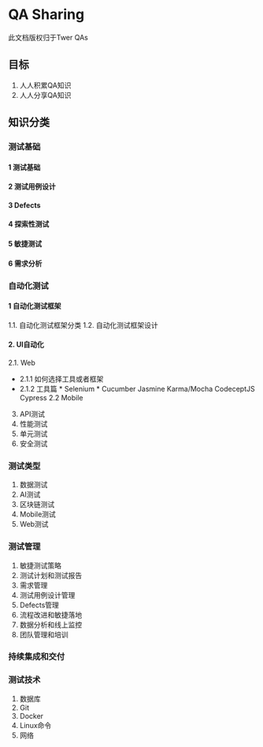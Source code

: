 # QA Sharing
此文档版权归于Twer QAs

## 目标
1. 人人积累QA知识
2. 人人分享QA知识

## 知识分类
### 测试基础
#### 1 测试基础
#### 2 测试用例设计
#### 3 Defects
#### 4 探索性测试
#### 5 敏捷测试
#### 6 需求分析

### 自动化测试
#### 1 自动化测试框架
1.1. 自动化测试框架分类
1.2. 自动化测试框架设计
#### 2. UI自动化
2.1. Web   
  * 2.1.1 如何选择工具或者框架
  * 2.1.2 工具篇
          * Selenium
          * Cucumber
  Jasmine
  Karma/Mocha
  CodeceptJS
  Cypress
  2.2 Mobile
  
3. API测试
4. 性能测试
5. 单元测试
6. 安全测试

### 测试类型
1. 数据测试
2. AI测试
3. 区块链测试
4. Mobile测试
5. Web测试

### 测试管理
1. 敏捷测试策略
2. 测试计划和测试报告
3. 需求管理
4. 测试用例设计管理
5. Defects管理
6. 流程改进和敏捷落地
7. 数据分析和线上监控
8. 团队管理和培训

### 持续集成和交付

### 测试技术
1. 数据库
2. Git
3. Docker
4. Linux命令
5. 网络








